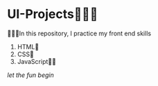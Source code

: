 <h1>UI-Projects👨🏾‍🎨</h1>
<P>👨🏾‍💻In this repository, I practice my front end skills
</P>
<ol><li> HTML🧱 <li> CSS🎨 <li> JavaScript🕺🏾 </ol>
<P><i> let the fun begin</p>
